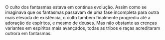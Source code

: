 ﻿O culto dos fantasmas estava em contínua evolução. Assim como se imaginava que os fantasmas passavam de uma fase incompleta para outra mais elevada de existência, o culto também finalmente progrediu até a adoração de espíritos, e mesmo de deuses. Mas não obstante as crenças variantes em espíritos mais avançados, todas as tribos e raças acreditaram outrora em fantasmas.